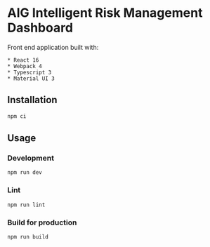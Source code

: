 # AIG Intelligent Risk Management Dashboard

Front end application built with:

    * React 16
    * Webpack 4
    * Typescript 3
    * Material UI 3

## Installation

```bash
npm ci
```

## Usage

### Development

`npm run dev`

### Lint

`npm run lint`

### Build for production

`npm run build`
